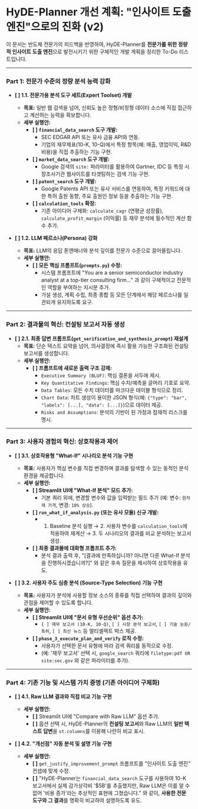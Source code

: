 # HyDE-Planner 개선 계획: "인사이트 도출 엔진"으로의 진화 (v2)

이 문서는 반도체 전문가의 피드백을 반영하여, HyDE-Planner를 **전문가를 위한 정량적 인사이트 도출 엔진**으로 발전시키기 위한 구체적인 개발 계획을 정리한 To-Do 리스트입니다.

---

### **Part 1: 전문가 수준의 정량 분석 능력 강화**

-   **[ ] 1.1. 전문가용 분석 도구 세트(Expert Toolset) 개발**
    -   **목표:** 일반 웹 검색을 넘어, 신뢰도 높은 정형/비정형 데이터 소스에 직접 접근하고 계산하는 능력을 확보합니다.
    -   **세부 실행안:**
        -   **[ ] `financial_data_search` 도구 개발:**
            -   SEC EDGAR API 또는 유사 금융 API와 연동.
            -   기업의 재무제표(10-K, 10-Q)에서 특정 항목(예: 매출, 영업이익, R&D 비용)을 직접 추출하는 기능 구현.
        -   **[ ] `market_data_search` 도구 개발:**
            -   Google 검색의 `site:` 파라미터를 활용하여 Gartner, IDC 등 특정 시장조사기관 웹사이트를 타겟팅하는 검색 기능 구현.
        -   **[ ] `patent_search` 도구 개발:**
            -   Google Patents API 또는 유사 서비스를 연동하여, 특정 키워드에 대한 특허 출원 동향, 주요 출원인 정보 등을 추출하는 기능 구현.
        -   **[ ] `calculation_tools` 확장:**
            -   기존 아이디어 구체화: `calculate_cagr` (연평균 성장률), `calculate_profit_margin` (이익률) 등 재무 분석에 필수적인 계산 함수 추가.

-   **[ ] 1.2. LLM 페르소나(Persona) 강화**
    -   **목표:** LLM의 응답 톤앤매너와 분석 깊이를 전문가 수준으로 끌어올립니다.
    -   **세부 실행안:**
        -   **[ ] 모든 핵심 프롬프트(`prompts.py`) 수정:**
            -   시스템 프롬프트에 "You are a senior semiconductor industry analyst at a top-tier consulting firm..." 과 같이 구체적이고 전문적인 역할을 부여하는 지시문 추가.
            -   가설 생성, 계획 수립, 최종 종합 등 모든 단계에서 해당 페르소나를 일관되게 유지하도록 요구.

---

### **Part 2: 결과물의 혁신: 컨설팅 보고서 자동 생성**

-   **[ ] 2.1. 최종 답변 프롬프트(`get_verification_and_synthesis_prompt`) 재설계**
    -   **목표:** 단순 텍스트 요약을 넘어, 의사결정에 즉시 활용 가능한 구조화된 컨설팅 보고서를 생성합니다.
    -   **세부 실행안:**
        -   **[ ] 프롬프트에 새로운 출력 구조 강제:**
            -   `Executive Summary (BLUF)`: 핵심 결론을 서두에 제시.
            -   `Key Quantitative Findings`: 핵심 수치/예측을 글머리 기호로 요약.
            -   `Data Tables`: 모든 수치 데이터를 마크다운 테이블 형식으로 정리.
            -   `Chart Data`: 차트 생성이 용이한 JSON 형식(예: `{"type": "bar", "labels": [...], "data": [...]}`)으로 데이터 제공.
            -   `Risks and Assumptions`: 분석의 기반이 된 가정과 잠재적 리스크를 명시.

---

### **Part 3: 사용자 경험의 혁신: 상호작용과 제어**

-   **[ ] 3.1. 상호작용형 "What-If" 시나리오 분석 기능 구현**
    -   **목표:** 사용자가 핵심 변수를 직접 변경하며 결과를 탐색할 수 있는 동적인 분석 환경을 제공합니다.
    -   **세부 실행안:**
        -   **[ ] Streamlit UI에 "What-If 분석" 모드 추가:**
            -   기본 쿼리 외에, 변경할 변수와 값을 입력받는 필드 추가 (예: 변수: `원자재 가격`, 변경: `10% 상승`).
        -   **[ ] `run_what_if_analysis.py` (또는 유사 모듈) 신규 개발:**
            -   1. Baseline 분석 실행 → 2. 사용자 변수를 `calculation_tools`에 적용하여 재계산 → 3. 두 시나리오의 결과를 비교 분석하는 보고서 생성.
        -   **[ ] 최종 결과물에 대화형 프롬프트 추가:**
            -   분석 결과 출력 후, "[결과에 만족하십니까? 아니면 다른 What-If 분석을 진행하시겠습니까?]" 와 같은 후속 질문을 제시하여 상호작용을 유도.

-   **[ ] 3.2. 사용자 주도 심층 분석 (Source-Type Selection) 기능 구현**
    -   **목표:** 사용자가 분석에 사용할 정보 소스의 종류를 직접 선택하여 결과의 깊이와 관점을 제어할 수 있도록 합니다.
    -   **세부 실행안:**
        -   **[ ] Streamlit UI에 "문서 유형 우선순위" 옵션 추가:**
            -   `[ ] 재무 보고서 (10-K, 10-Q)`, `[ ] 시장 분석 보고서`, `[ ] 기술 논문/특허`, `[ ] 최신 뉴스` 등 멀티셀렉트 박스 제공.
        -   **[ ] `phase_3_execute_plan_and_verify` 로직 수정:**
            -   사용자가 선택한 문서 유형에 따라 검색 쿼리를 동적으로 수정.
            -   (예: '재무 보고서' 선택 시, `google_search` 쿼리에 `filetype:pdf OR site:sec.gov` 와 같은 파라미터를 추가).

---

### **Part 4: 기존 기능 및 시스템 가치 증명 (기존 아이디어 구체화)**

-   **[ ] 4.1. Raw LLM 결과와 직접 비교 기능 구현**
    -   **세부 실행안:**
        -   **[ ]** Streamlit UI에 "Compare with Raw LLM" 옵션 추가.
        -   **[ ]** 옵션 선택 시, HyDE-Planner의 **컨설팅 보고서**와 Raw LLM의 **일반 텍스트 답변**을 `st.columns`를 이용해 나란히 비교 표시.

-   **[ ] 4.2. "개선점" 자동 분석 및 설명 기능 구현**
    -   **세부 실행안:**
        -   **[ ]** `get_justify_improvement_prompt` 프롬프트를 "인사이트 도출 엔진" 컨셉에 맞게 수정.
        -   **[ ]** "HyDE-Planner는 `financial_data_search` 도구를 사용하여 10-K 보고서에서 실제 감가상각비 '$5B'를 추출했지만, Raw LLM은 이를 알 수 없어 '비용 증가'라는 추상적인 표현에 그쳤습니다." 와 같이, **사용한 전문 도구와 그 결과**를 명확히 비교하여 설명하도록 유도.
